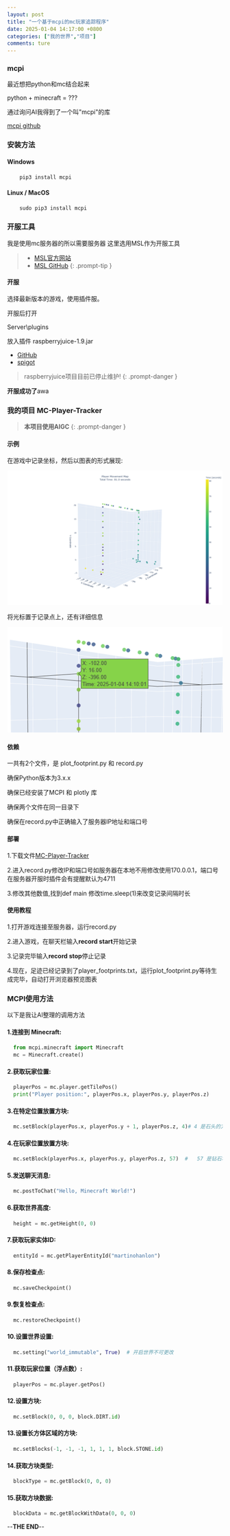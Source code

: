 ```yaml
---
layout: post
title: "一个基于mcpi的mc玩家追踪程序"
date: 2025-01-04 14:17:00 +0800
categories: ["我的世界","项目"]
comments: ture
---
```

### mcpi

最近想把python和mc结合起来

python + minecraft = ???

通过询问AI我得到了一个叫"mcpi"的库


[mcpi github](https://github.com/martinohanlon/mcpi)


### 安装方法


#### Windows

```python
	pip3 install mcpi
```

#### Linux / MacOS

```python
	sudo pip3 install mcpi
```

### 开服工具
我是使用mc服务器的所以需要服务器
这里选用MSL作为开服工具

  >- [MSL官方网站](https://www.mslmc.cn/)
  >- [MSL GitHub](https://github.com/MSLTeam/MSL)
{: .prompt-tip }

#### 开服
选择最新版本的游戏，使用插件服。

开服后打开

Server\plugins

放入插件 raspberryjuice-1.9.jar

- [GitHub](https://github.com/zhuowei/RaspberryJuice)
- [spigot](https://www.spigotmc.org/resources/raspberryjuice.22724/)

> raspberryjuice项目目前已停止维护!
  {: .prompt-danger }

**开服成功了**awa


### 我的项目 MC-Player-Tracker

> **本项目使用AIGC**
  {: .prompt-danger }

#### 示例
在游戏中记录坐标，然后以图表的形式展现:

![示例](/assets/img/2025/01-04/a.png)

将光标置于记录点上，还有详细信息

![示2](/assets/img/2025/01-04/b.png)





#### 依赖
一共有2个文件，是 plot_footprint.py 和 record.py

确保Python版本为3.x.x

确保已经安装了MCPI 和 plotly 库

确保两个文件在同一目录下

确保在record.py中正确输入了服务器IP地址和端口号






#### 部署
1.下载文件[MC-Player-Tracker](https://github.com/BG4JTS/BG4JTS-MC-Player-Tracker)

2.进入record.py修改IP和端口号如服务器在本地不用修改使用170.0.0.1，端口号在服务器开服时插件会有提醒默认为4711

3.修改其他数值,找到def main 修改time.sleep(1)来改变记录间隔时长





#### 使用教程
1.打开游戏连接至服务器，运行record.py

2.进入游戏，在聊天栏输入**record start**开始记录

3.记录完毕输入**record stop**停止记录

4.现在，足迹已经记录到了player_footprints.txt，运行plot_footprint.py等待生成完毕，自动打开浏览器预览图表


### MCPI使用方法


以下是我让AI整理的调用方法
#### 1.连接到 Minecraft:

```python
  from mcpi.minecraft import Minecraft
  mc = Minecraft.create()
```


#### 2.获取玩家位置:

```python
  playerPos = mc.player.getTilePos()
  print("Player position:", playerPos.x, playerPos.y, playerPos.z)
```


#### 3.在特定位置放置方块:

```python
  mc.setBlock(playerPos.x, playerPos.y + 1, playerPos.z, 4)# 4 是石头的方块ID
```


#### 4.在玩家位置放置方块:

```python
  mc.setBlock(playerPos.x, playerPos.y, playerPos.z, 57)  #   57 是钻石块的方块ID
```


#### 5.发送聊天消息:

```python
  mc.postToChat("Hello, Minecraft World!")
```


#### 6.获取世界高度:

```python
  height = mc.getHeight(0, 0)
```


#### 7.获取玩家实体ID:

```python
  entityId = mc.getPlayerEntityId("martinohanlon")
```


#### 8.保存检查点:

```python
  mc.saveCheckpoint()
```


#### 9.恢复检查点:

```python
  mc.restoreCheckpoint()
```


#### 10.设置世界设置:

```python
  mc.setting("world_immutable", True)  # 开启世界不可更改
```


#### 11.获取玩家位置（浮点数）:

```python
  playerPos = mc.player.getPos()
```


#### 12.设置方块:

```python
  mc.setBlock(0, 0, 0, block.DIRT.id)
```


#### 13.设置长方体区域的方块:

```python
  mc.setBlocks(-1, -1, -1, 1, 1, 1, block.STONE.id)
```


#### 14.获取方块类型:
```python
  blockType = mc.getBlock(0, 0, 0)
```


#### 15.获取方块数据:

```python
  blockData = mc.getBlockWithData(0, 0, 0)
```




--**THE END**--




